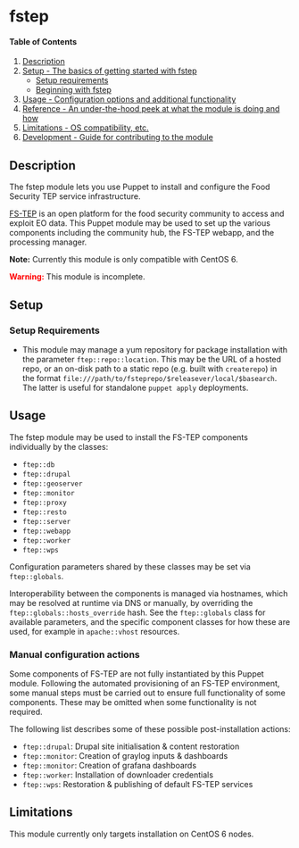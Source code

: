 # fstep

#### Table of Contents

1. [Description](#description)
1. [Setup - The basics of getting started with fstep](#setup)
    * [Setup requirements](#setup-requirements)
    * [Beginning with fstep](#beginning-with-fstep)
1. [Usage - Configuration options and additional functionality](#usage)
1. [Reference - An under-the-hood peek at what the module is doing and how](#reference)
1. [Limitations - OS compatibility, etc.](#limitations)
1. [Development - Guide for contributing to the module](#development)

## Description

The fstep module lets you use Puppet to install and configure the Food Security TEP
service infrastructure.

[FS-TEP](https://github.com/cgi-eoss/fstep) is an open platform for the food security
community to access and exploit EO data. This Puppet module may be used to
set up the various components including the community hub, the FS-TEP webapp,
and the processing manager.

**Note:** Currently this module is only compatible with CentOS 6.

**<span style="color:red;">Warning:</span>** This module is incomplete.

## Setup

### Setup Requirements

* This module may manage a yum repository for package installation with the
  parameter `ftep::repo::location`. This may be the URL of a hosted repo, or
  an on-disk path to a static repo (e.g. built with `createrepo`) in the format
  `file:///path/to/fsteprepo/$releasever/local/$basearch`. The latter is useful
  for standalone `puppet apply` deployments.

## Usage

The fstep module may be used to install the FS-TEP components individually by the
classes:
* `ftep::db`
* `ftep::drupal`
* `ftep::geoserver`
* `ftep::monitor`
* `ftep::proxy`
* `ftep::resto`
* `ftep::server`
* `ftep::webapp`
* `ftep::worker`
* `ftep::wps`

Configuration parameters shared by these classes may be set via `ftep::globals`.

Interoperability between the components is managed via hostnames, which may be
resolved at runtime via DNS or manually, by overriding the `ftep::globals::hosts_override`
hash. See the `ftep::globals` class for available parameters, and the specific
component classes for how these are used, for example in `apache::vhost`
resources.

### Manual configuration actions

Some components of FS-TEP are not fully instantiated by this Puppet module.
Following the automated provisioning of an FS-TEP environment, some manual steps
must be carried out to ensure full functionality of some components. These may
be omitted when some functionality is not required.

The following list describes some of these possible post-installation actions:
* `ftep::drupal`: Drupal site initialisation &amp; content restoration
* `ftep::monitor`: Creation of graylog inputs &amp; dashboards
* `ftep::monitor`: Creation of grafana dashboards
* `ftep::worker`: Installation of downloader credentials
* `ftep::wps`: Restoration &amp; publishing of default FS-TEP services


## Limitations

This module currently only targets installation on CentOS 6 nodes.
